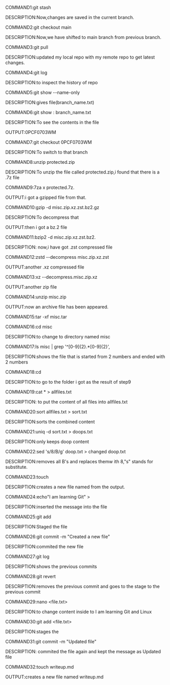 COMMAND1:git stash

DESCRIPTION:Now,changes are saved in the current branch.

COMMAND2:git checkout main

DESCRIPTION:Now,we have shifted to main branch from previous branch.

COMMAND3:git pull

DESCRIPTION:updated my local repo with my remote repo to get latest changes.

COMMAND4:git log

DESCRIPTION:to inspect the history of repo

COMMAND5:git show --name-only <hash>

DESCRIPTION:gives file(branch_name.txt)

COMMAND6:git show <hash>: branch_name.txt

DESCRIPTION:To see the contents in the file

OUTPUT:0PCF0703WM

COMMAND7:git checkout 0PCF0703WM

DESCRIPTION:To switch to that branch

COMMAND8:unzip protected.zip

DESCRIPTION:To unzip the file called protected.zip,i found that there is a .7z file

COMMAND9:7za x protected.7z.

OUTPUT:i got a gzipped file from that.

COMMAND10:gzip -d misc.zip.xz.zst.bz2.gz 

DESCRIPTION:To decompress that

OUTPUT:then i got a bz.2 file

COMMAND11:bzip2 -d misc.zip.xz.zst.bz2.

DESCRIPTION: now,i have got .zst compressed file

COMMAND12:zstd --decompress misc.zip.xz.zst

OUTPUT:another .xz compressed file

COMMAND13:xz --decompress.misc.zip.xz

OUTPUT:another zip file

COMMAND14:unzip misc.zip

OUTPUT:now an archive file has been appeared.

COMMAND15:tar -xf misc.tar

COMMAND16:cd misc

DESCRIPTION:to change to directory named misc

COMMAND17:ls misc | grep '^[0-9]\{2\}.*[0-9]\{2\}',

DESCRIPTION:shows the file that is started from 2 numbers and ended with 2 numbers

COMMAND18:cd <filename>

DESCRIPTION:to go to the folder  i got as the result of step9

COMMAND19:cat * > allfiles.txt

DESCRIPTION: to put the content of all files into allfiles.txt

COMMAND20:sort allfiles.txt > sort.txt

DESCRIPTION:sorts the combined content

COMMAND21:uniq -d sort.txt > doops.txt

DESCRIPTION:only keeps doop content

COMMAND22:sed 's/8/B/g' doop.txt > changed doop.txt

DESCRIPTION:removes all B's and replaces themw ith 8,"s" stands for substitute.

COMMAND23:touch <filename from above output>

DESCRIPTION:creates a new file named from the output.

COMMAND24:echo"I am learning Git" > <filename>

DESCRIPTION:inserted the message into the file

COMMAND25:git add <filename>

DESCRIPTION:Staged the file

COMMAND26:git commit -m "Created a new file"

DESCRIPTION:commited the new file

COMMAND27:git log

DESCRIPTION:shows the previous commits

COMMAND28:git revert <hash>

DESCRIPTION:removes the previous commit and goes to the stage to the previous commit

COMMAND29:nano <file.txt>

DESCRIPTION:to change content inside to I am learning Git and Linux

COMMAND30:git add <file.txt>

DESCRIPTION:stages the <file>

COMMAND31:git commit -m "Updated file"

DESCRIPTION: commited the file again and kept the message as Updated file

COMMAND32:touch writeup.md

OUTPUT:creates a new file named writeup.md

